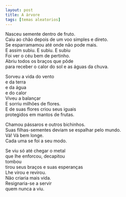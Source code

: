 ```yaml
---
layout: post
title: A árvore
tags: [temas aleatorios]
---
```


Nasceu semente dentro de fruto.  
Caiu ao chão depois de um voo simples e direto.  
Se esparramamou até onde não pode mais.  
E assim subiu. E subiu. E subiu  
Foi ver o céu bem de pertinho.  
Abriu todos os braços que pôde  
                                           para receber o calor do sol e as águas da chuva.


Sorveu a vida do vento  
e da terra  
e da água  
e do calor  
Viveu a balançar  
E sorriu milhões de flores.  
E de suas flores criou seus iguais  
                                           protegidos em mantos de frutas.


Chamou pássaros e outros bichinhos.  
Suas filhas-sementes deviam se espalhar pelo mundo.  
Vá! Vá bem longe.  
Cada uma se foi a seu modo.


Se viu só até chegar o metal  
que lhe enforcou, decapitou  
tombou  
tirou seus braços e suas esperanças  
Lhe virou e revirou.  
Não criaria mais vida.  
Resignaria-se a servir  
                                     quem nunca a viu.
